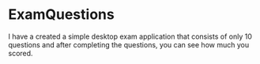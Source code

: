 # ExamQuestions
I have a created a simple desktop exam application that consists of only 10 questions and after completing the questions, you can see how much you scored.

